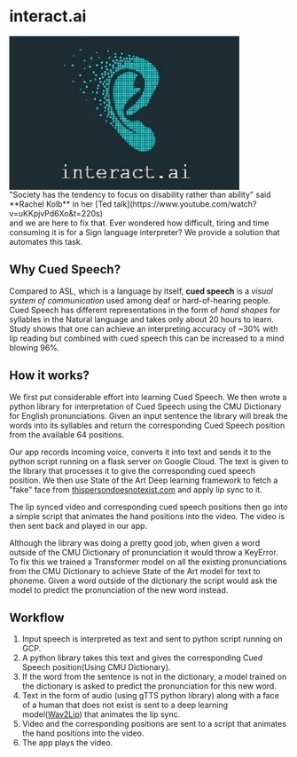 # interact.ai

<img align="center" src = 'interact.jpg' height="277" width="415">
<br>
"Society has the tendency to focus on disability rather than ability" said **Rachel Kolb** in her [Ted talk](https://www.youtube.com/watch?v=uKKpjvPd6Xo&t=220s) <br> and we are here to fix that. Ever wondered how difficult, tiring and time consuming it is for a Sign language interpreter? We provide a solution that automates this task.

## Why Cued Speech?

Compared to ASL, which is a language by itself, **cued speech** is a _visual system of communication_ used among deaf or hard-of-hearing people. Cued Speech has different representations in the form of _hand shapes_ for syllables in the Natural language and takes only about 20 hours to learn. Study shows that one can achieve an interpreting accuracy of ~30% with lip reading but combined with cued speech this can be increased to a mind blowing 96%. 

## How it works?

We first put considerable effort into learning Cued Speech. We then wrote a python library for interpretation of Cued Speech using the CMU Dictionary for English pronunciations. Given an input sentence the library will break the words into its syllables and return the corresponding Cued Speech position from the available 64 positions.

Our app records incoming voice, converts it into text and sends it to the python script running on a flask server on Google Cloud. The text is given to the library that processes it to give the corresponding cued speech position. We then use State of the Art Deep learning framework to fetch a "fake" face from [thispersondoesnotexist.com](https://thispersondoesnotexist.com) and apply lip sync to it. 

The lip synced video and  corresponding cued speech positions then go into a simple script that animates the hand positions into the video. 
The video is then sent back and played in our app.

Although the library was doing a pretty good job, when given a word outside of the CMU Dictionary of pronunciation it would throw a KeyError. To fix this we trained a Transformer model on all the existing pronunciations from the CMU Dictionary to achieve State of the Art model for text to phoneme. Given a word outside of the dictionary the script would ask the model to predict the pronunciation of the new word instead.


## Workflow

1. Input speech is interpreted as text and sent to python script running on GCP.
2. A python library takes this text and gives the corresponding Cued Speech position(Using CMU Dictionary).
3. If the word from the sentence is not in the dictionary, a model trained on the dictionary is asked to predict the pronunciation for this new word.
3. Text in the form of audio (using gTTS python library) along with a face of a human that does not exist is sent to a deep learning model([Wav2Lip](https://github.com/Rudrabha/Wav2Lip)) that animates the lip sync.
4. Video and the corresponding positions are sent to a script that animates the hand positions into the video.
5. The app plays the video.
